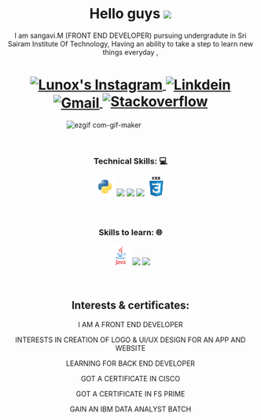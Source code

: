 <!-- Title -->
<h1 align="center">Hello guys
  <img src="https://raw.githubusercontent.com/iampavangandhi/iampavangandhi/master/gifs/Hi.gif"
       width="30px">
  </h2></h1>
 
 
<!-- Quote -->
<p align="center">I am sangavi.M (FRONT END DEVELOPER) pursuing <b.tech>undergradute in Sri Sairam Institute Of Technology,
  Having an ability to take a step to learn new things  everyday ,
 
  <!-- Social Network -->
<h1 align="center">
<a href="https://www.instagram.com/lunox.code/">
  <img align="center"
       alt="Lunox's Instagram"
       width="22px"
       src="https://user-images.githubusercontent.com/55005374/103146167-0b04ac00-470b-11eb-84fc-db4b7299e4ef.png" />
  </a>
 
<a href="https://www.linkedin.com/in/lunox/">
  <img align="center"
       alt="Linkdein"
       width="22px"
       src="https://user-images.githubusercontent.com/55005374/103146171-312a4c00-470b-11eb-8839-992580bb8206.png" />
  </a>
 
  
 
<a href="mailto:lunox.code@gmail.com">
  <img align="center"
       alt="Gmail"
       width="22px"
       src="https://user-images.githubusercontent.com/55005374/103146250-0d1b3a80-470c-11eb-8ead-a92232d45d6e.png" />
  </a>
  
  
  
<a href="https://stackoverflow.com/">
  <img alin="center"
       alt="Stackoverflow"
       width="22px"
       src="[download](https://user-images.githubusercontent.com/88145844/191324216-50016a89-01de-468f-9485-6201644ccbd4.png)"/>
  </a>

</h1>
 
 
 
 
<!-- Background -->
 
<!-- I do add this "&nbsp;" because I can't center the GIFT, let me know if you know how do it -->
&nbsp;&nbsp;&nbsp;&nbsp;&nbsp;&nbsp;&nbsp;&nbsp;&nbsp;&nbsp;&nbsp;&nbsp;&nbsp;&nbsp;&nbsp;&nbsp;&nbsp;&nbsp;&nbsp;&nbsp;&nbsp;&nbsp;&nbsp;&nbsp;&nbsp;&nbsp;&nbsp;&nbsp;&nbsp;&nbsp;
![ezgif com-gif-maker](https://user-images.githubusercontent.com/55005374/95673501-37764680-0b66-11eb-8ee1-d4f4a2b285d9.gif)
 
&nbsp;
 
<!-- Technical Skills -->
<p><H3 align="center"><strong> Technical Skills: 💻 </strong></p>
 
  
  <code><img height="40" src="https://raw.githubusercontent.com/github/explore/80688e429a7d4ef2fca1e82350fe8e3517d3494d/topics/python/python.png"></code>
  <code><img height="40" src="https://user-images.githubusercontent.com/55005374/95687393-a2546b80-0bc0-11eb-8991-c0c72326f29c.png"></code>
  <code><img height="40" src="https://user-images.githubusercontent.com/55005374/95688875-5dcdcd80-0bca-11eb-8915-b3cf9791ca3c.png"></code>
  <code><img height="40" src="https://user-images.githubusercontent.com/88145844/127640814-9718d567-eb2f-4124-87ed-436f740b05e6.png"></code>
  <code><img height="40" src="https://raw.githubusercontent.com/github/explore/80688e429a7d4ef2fca1e82350fe8e3517d3494d/topics/css/css.png"></code>

  </p>
 
&nbsp; 
 
  <!-- Skills to learn -->
<p><H3 align="center"><strong>Skills to learn: 🌐</strong></p>
 
 
  <code><img height="40" src="https://raw.githubusercontent.com/devicons/devicon/master/icons/java/java-original-wordmark.svg"></code>
  <code><img height="40" src="https://user-images.githubusercontent.com/88145844/127641969-eadaedc9-052c-4b18-b949-5a1c3ee8165a.png"></code>
  <code><img height="40" src="https://user-images.githubusercontent.com/55005374/95686779-5fdd5f80-0bbd-11eb-9a0b-8eb90d565518.png"></code>
  
  </p>
&nbsp;
 
<!-- GitHub Stats -->
 
<H2 align="center"><strong>Interests & certificates: 
  </strong>
</H2>
    <p align="center">
      <div align="center">
    </p>
   
   I AM A FRONT END DEVELOPER
  
  
   INTERESTS IN CREATION OF LOGO & UI/UX  DESIGN FOR AN APP AND WEBSITE
  
  
  LEARNING FOR BACK END DEVELOPER
  
  
   GOT A CERTIFICATE IN CISCO
  
  
   GOT A CERTIFICATE IN FS PRIME
  
  
   GAIN AN IBM DATA ANALYST  BATCH
 
 
  
  
  
  
  
